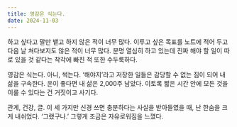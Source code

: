 ```yaml
---
title: 영감은 식는다.
date: 2024-11-03
---
```


하고 싶다고 말만 뱉고 하지 않은 적이 너무 많다. 이루고 싶은 목표를 노트에 적어 두고 다음 날 쳐다보지도 않은 적이 너무 많다. 분명 열심히 하고 있는데 진짜 해야 할 일이 따로 있을 것 같다는 착각에 빠진 적 또한 수두룩하다.

영감은 식는다. 아니, 썩는다. ‘해야지’라고 저장한 일들은 감당할 수 없는 짐이 되어 내 삶을 구속한다. 운이 좋다면 내 삶은 2,000주 남았다. 이토록 짧은 시간 안에 모든 것을 이룰 수 있다는 건 거짓이고 사기다.

관계, 건강, 글. 이 세 가지만 신경 쓰면 충분하다는 사실을 받아들였을 때, 난 한숨을 크게 내쉬었다. ‘그랬구나.’ 그렇게 조금은 자유로워짐을 느꼈다.